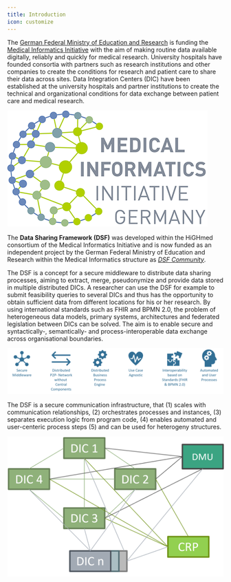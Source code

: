 ```yaml
---
title: Introduction
icon: customize
---
```

The [German Federal Ministry of Education and Research](https://www.bmbf.de/EN/Home/home_node.html) is funding the [Medical Informatics Initiative](https://www.medizininformatik-initiative.de/en/start) with the aim of making routine data available digitally, reliably and quickly for medical research. University hospitals have founded consortia with partners such as research institutions and other companies to create the conditions for research and patient care to share their data across sites. Data Integration Centers (DIC) have been established at the university hospitals and partner institutions to create the technical and organizational conditions for data exchange between patient care and medical research.

![MII =300x150](/photos/learnmore/funding/mii.png)

The **Data Sharing Framework (DSF)** was developed within the HiGHmed consortium of the Medical Informatics Initiative and is now funded as an independent project by the German Federal Ministry of Education and Research within the Medical Informatics structure as *[DSF Community](https://www.gesundheitsforschung-bmbf.de/de/dsf-medizininformatik-struktur-data-sharing-framework-community-16133.php)*. 

The DSF is a concept for a secure middleware to distribute data sharing processes, aiming to extract, merge, pseudonymize and provide data stored in multiple distributed DICs. A researcher can use the DSF for example to submit feasibility queries to several DICs and thus has the opportunity to obtain sufficient data from different locations for his or her research. By using international standards such as FHIR and BPMN 2.0, the problem of heterogeneous data models, primary systems, architectures and federated legislation between DICs can be solved. The aim is to enable secure and syntactically-, semantically- and process-interoperable data exchange across organisational boundaries.

![DSF concept](/photos/info/introduction/dsf-concept.png)

The DSF is a secure communication infrastructure, that (1) scales with communication relationships, (2) orchestrates processes and instances, (3) separates execution logic from program code, (4) enables automated and user-centeric process steps ​(5) and can be used for heterogeny structures.

![Federated data exchange between distributed DICs (CRP=Central Research Portal, DMU=Data Management Unit) =500x320](/photos/info/introduction/dic-structure.png)


